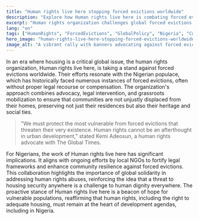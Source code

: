 ```yaml
---
title: "Human rights live here stopping forced evictions worldwide"
description: "Explore how Human rights live here is combating forced evictions globally, impacting Nigerian communities."
excerpt: "Human rights organization challenges global forced evictions."
lang: "en"
tags: ["HumanRights", "ForcedEvictions", "GlobalPolicy", "Nigeria", "CommunityImpact"]
hero_image: "human-rights-live-here-stopping-forced-evictions-worldwide.png"
image_alt: "A vibrant rally with banners advocating against forced evictions worldwide"
---
```


In an era where housing is a critical global issue, the human rights organization, Human rights live here, is taking a stand against forced evictions worldwide. Their efforts resonate with the Nigerian populace, which has historically faced numerous instances of forced evictions, often without proper legal recourse or compensation. The organization's approach combines advocacy, legal intervention, and grassroots mobilization to ensure that communities are not unjustly displaced from their homes, preserving not just their residences but also their heritage and social ties.

> "We must protect the most vulnerable from forced evictions that threaten their very existence. Human rights cannot be an afterthought in urban development," stated Kemi Adeosun, a human rights advocate with The Global Times.

For Nigerians, the work of Human rights live here has significant implications. It aligns with ongoing efforts by local NGOs to fortify legal frameworks and enhance community resilience against forced evictions. This collaboration highlights the importance of global solidarity in addressing human rights abuses, reinforcing the idea that a threat to housing security anywhere is a challenge to human dignity everywhere. The proactive stance of Human rights live here is a beacon of hope for vulnerable populations, reaffirming that human rights, including the right to adequate housing, must remain at the heart of development agendas, including in Nigeria.